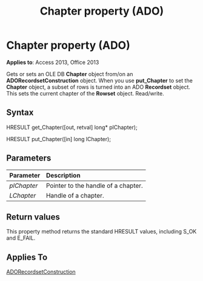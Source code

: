 ﻿---
title: Chapter property (ADO)
TOCTitle: Chapter property (ADO)
ms:assetid: d7c9478e-487f-7023-1dd8-5313433dbc5e
ms:mtpsurl: https://msdn.microsoft.com/library/JJ250085(v=office.15)
ms:contentKeyID: 48548014
ms.date: 09/18/2015
mtps_version: v=office.15
---

# Chapter property (ADO)

**Applies to**: Access 2013, Office 2013
 
Gets or sets an OLE DB **Chapter** object from/on an **ADORecordsetConstruction** object. When you use **put\_Chapter** to set the **Chapter** object, a subset of rows is turned into an ADO **Recordset** object. This sets the current chapter of the **Rowset** object. Read/write.

## Syntax

HRESULT get\_Chapter(\[out, retval\] long\* plChapter);

HRESULT put\_Chapter(\[in\] long lChapter);

## Parameters

|Parameter|Description|
|:--------|:----------|
|*plChapter* |Pointer to the handle of a chapter.|
|*LChapter* |Handle of a chapter.|

## Return values

This property method returns the standard HRESULT values, including S\_OK and E\_FAIL.

## Applies To

[ADORecordsetConstruction](adorecordsetconstruction-interface-ado.md)

